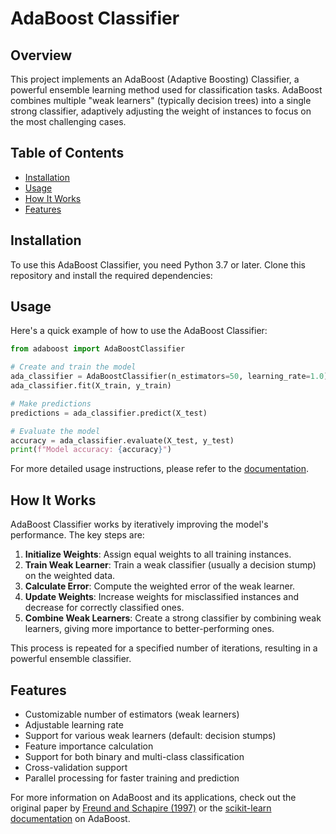 # AdaBoost Classifier

## Overview

This project implements an AdaBoost (Adaptive Boosting) Classifier, a powerful ensemble learning method used for classification tasks. AdaBoost combines multiple "weak learners" (typically decision trees) into a single strong classifier, adaptively adjusting the weight of instances to focus on the most challenging cases.

## Table of Contents

- [Installation](#installation)
- [Usage](#usage)
- [How It Works](#how-it-works)
- [Features](#features)

## Installation

To use this AdaBoost Classifier, you need Python 3.7 or later. Clone this repository and install the required dependencies:



## Usage

Here's a quick example of how to use the AdaBoost Classifier:

```python
from adaboost import AdaBoostClassifier

# Create and train the model
ada_classifier = AdaBoostClassifier(n_estimators=50, learning_rate=1.0)
ada_classifier.fit(X_train, y_train)

# Make predictions
predictions = ada_classifier.predict(X_test)

# Evaluate the model
accuracy = ada_classifier.evaluate(X_test, y_test)
print(f"Model accuracy: {accuracy}")
```

For more detailed usage instructions, please refer to the [documentation](docs/usage.md).

## How It Works

AdaBoost Classifier works by iteratively improving the model's performance. The key steps are:

1. **Initialize Weights**: Assign equal weights to all training instances.
2. **Train Weak Learner**: Train a weak classifier (usually a decision stump) on the weighted data.
3. **Calculate Error**: Compute the weighted error of the weak learner.
4. **Update Weights**: Increase weights for misclassified instances and decrease for correctly classified ones.
5. **Combine Weak Learners**: Create a strong classifier by combining weak learners, giving more importance to better-performing ones.

This process is repeated for a specified number of iterations, resulting in a powerful ensemble classifier.

## Features

- Customizable number of estimators (weak learners)
- Adjustable learning rate
- Support for various weak learners (default: decision stumps)
- Feature importance calculation
- Support for both binary and multi-class classification
- Cross-validation support
- Parallel processing for faster training and prediction



For more information on AdaBoost and its applications, check out the original paper by [Freund and Schapire (1997)](https://www.sciencedirect.com/science/article/pii/S002200009791504X) or the [scikit-learn documentation](https://scikit-learn.org/stable/modules/ensemble.html#adaboost) on AdaBoost.